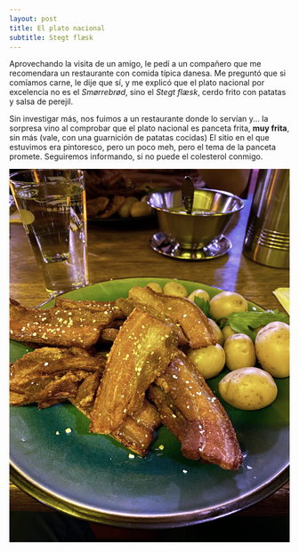 ```yaml
---
layout: post
title: El plato nacional
subtitle: Stegt flæsk
---
```

Aprovechando la visita de un amigo, le pedí a un compañero que me recomendara un restaurante con comida típica danesa. Me preguntó que si comíamos carne, le dije que sí, y me explicó que el plato nacional por excelencia no es el _Smørrebrød_, sino el _Stegt flæsk_, cerdo frito con patatas y salsa de perejil. 

Sin investigar más, nos fuimos a un restaurante donde lo servían y... la sorpresa vino al comprobar que el plato nacional es panceta frita, **muy frita**, sin más (vale, con una guarnición de patatas cocidas) El sitio en el que estuvimos era pintoresco, pero un poco meh, pero el tema de la panceta promete. Seguiremos informando, si no puede el colesterol conmigo.

![Cerdo frito](/img/0027.JPG)

